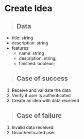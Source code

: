 # Create Idea

> ## Data
* title: string
* description: string
* features:
  - name: string
  - description: string;
  - finished: boolean;

> ## Case of success
1. Receive and validate the data
2. Verify if user is authenticated
3. Create an idea with data received

> ## Case of failure
1. Invalid data received
2. Unauthenticated user
